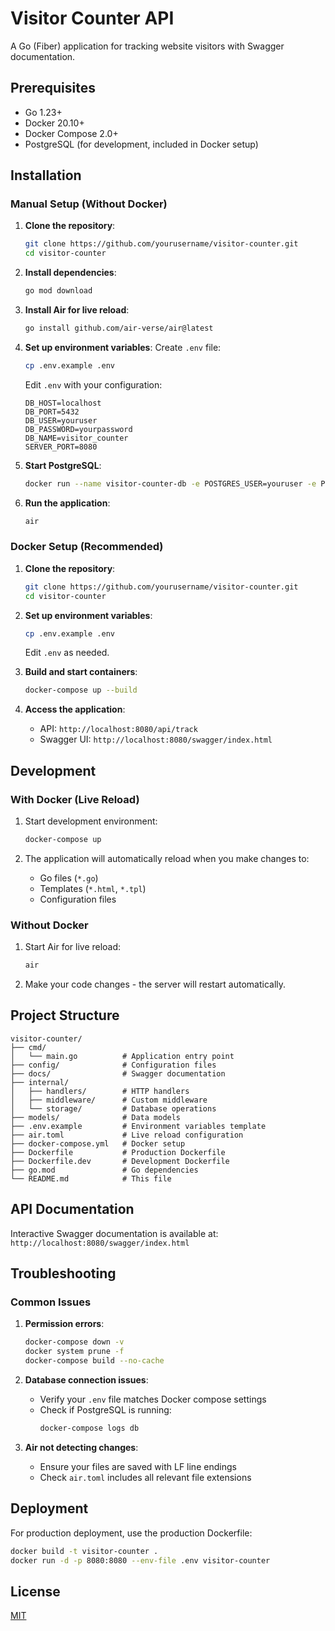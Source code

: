 # Visitor Counter API

A Go (Fiber) application for tracking website visitors with Swagger documentation.

## Prerequisites

- Go 1.23+
- Docker 20.10+
- Docker Compose 2.0+
- PostgreSQL (for development, included in Docker setup)

## Installation

### Manual Setup (Without Docker)

1. **Clone the repository**:
   ```bash
   git clone https://github.com/yourusername/visitor-counter.git
   cd visitor-counter
   ```

2. **Install dependencies**:
   ```bash
   go mod download
   ```

3. **Install Air for live reload**:
   ```bash
   go install github.com/air-verse/air@latest
   ```

4. **Set up environment variables**:
   Create `.env` file:
   ```bash
   cp .env.example .env
   ```
   Edit `.env` with your configuration:
   ```env
   DB_HOST=localhost
   DB_PORT=5432
   DB_USER=youruser
   DB_PASSWORD=yourpassword
   DB_NAME=visitor_counter
   SERVER_PORT=8080
   ```

5. **Start PostgreSQL**:
   ```bash
   docker run --name visitor-counter-db -e POSTGRES_USER=youruser -e POSTGRES_PASSWORD=yourpassword -e POSTGRES_DB=visitor_counter -p 5432:5432 -d postgres:15-alpine
   ```

6. **Run the application**:
   ```bash
   air
   ```

### Docker Setup (Recommended)

1. **Clone the repository**:
   ```bash
   git clone https://github.com/yourusername/visitor-counter.git
   cd visitor-counter
   ```

2. **Set up environment variables**:
   ```bash
   cp .env.example .env
   ```
   Edit `.env` as needed.

3. **Build and start containers**:
   ```bash
   docker-compose up --build
   ```

4. **Access the application**:
   - API: `http://localhost:8080/api/track`
   - Swagger UI: `http://localhost:8080/swagger/index.html`

## Development

### With Docker (Live Reload)

1. Start development environment:
   ```bash
   docker-compose up
   ```

2. The application will automatically reload when you make changes to:
   - Go files (`*.go`)
   - Templates (`*.html`, `*.tpl`)
   - Configuration files

### Without Docker

1. Start Air for live reload:
   ```bash
   air
   ```

2. Make your code changes - the server will restart automatically.

## Project Structure

```
visitor-counter/
├── cmd/
│   └── main.go          # Application entry point
├── config/              # Configuration files
├── docs/                # Swagger documentation
├── internal/
│   ├── handlers/        # HTTP handlers
│   ├── middleware/      # Custom middleware
│   └── storage/         # Database operations
├── models/              # Data models
├── .env.example         # Environment variables template
├── air.toml             # Live reload configuration
├── docker-compose.yml   # Docker setup
├── Dockerfile           # Production Dockerfile
├── Dockerfile.dev       # Development Dockerfile
├── go.mod               # Go dependencies
└── README.md            # This file
```

## API Documentation

Interactive Swagger documentation is available at:
`http://localhost:8080/swagger/index.html`

## Troubleshooting

### Common Issues

1. **Permission errors**:
   ```bash
   docker-compose down -v
   docker system prune -f
   docker-compose build --no-cache
   ```

2. **Database connection issues**:
   - Verify your `.env` file matches Docker compose settings
   - Check if PostgreSQL is running:
     ```bash
     docker-compose logs db
     ```

3. **Air not detecting changes**:
   - Ensure your files are saved with LF line endings
   - Check `air.toml` includes all relevant file extensions

## Deployment

For production deployment, use the production Dockerfile:
```bash
docker build -t visitor-counter .
docker run -d -p 8080:8080 --env-file .env visitor-counter
```

## License

[MIT](LICENSE)